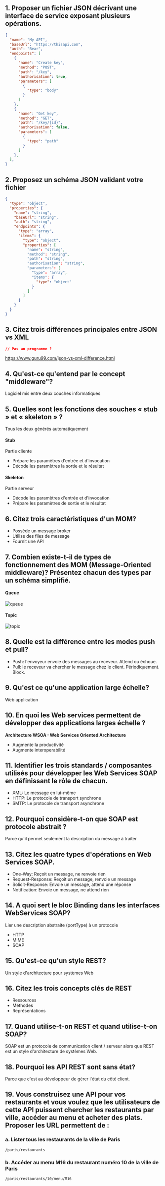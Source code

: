 ## 1. Proposer un fichier JSON décrivant une interface de service exposant plusieurs opérations. 
```json
{
  "name": "My API",
  "baseUrl": "https://thisapi.com",
  "auth": "Bear",
  "endpoints": [
    {
      "name": "Create key",
      "method": "POST",
      "path": "/key",
      "authorisation": true,
      "parameters": [
        {
          "type": "body"
        }
      ]
    },
    {
      "name": "Get key",
      "method": "GET",
      "path": "/key/{id}",
      "authorisation": false,
      "parameters": [
        {
          "type": "path"
        }
      ]
    },
  ],
}
```
## 2. Proposez un schéma JSON validant votre fichier
```json
{
  "type": "object",
  "properties": {
    "name": "string",
    "baseUrl": "string",
    "auth": "string",
    "endpoints": {
      "type": "array",
      "items": {
        "type": "object",
        "properties": [
          "name": "string",
          "method": "string",
          "path": "string",
          "authorisation": "string",
          "parameters": [
            "type": "array",
            "items": {
              "type": "object"
            }
          ]
        ]
      }
    }
  }
}
```
## 3. Citez trois différences principales entre JSON vs XML
```json
// Pas au programme ?
```
https://www.guru99.com/json-vs-xml-difference.html
## 4. Qu'est-ce qu'entend par le concept "middleware"?
Logiciel mis entre deux couches informatiques
## 5. Quelles sont les fonctions des souches « stub » et « skeleton » ?
Tous les deux générés automatiquement
#### Stub
Partie cliente
- Prépare les paramètres d'entrée et d'invocation
- Décode les paramètres la sortie et le résultat
#### Skeleton
Partie serveur
- Décode les paramètres d'entrée et d'invocation
- Prépare les paramètres de sortie et le résultat
## 6. Citez trois caractéristiques d'un MOM?
- Possède un message broker
- Utilise des files de message
- Fournit une API
## 7. Combien existe-t-il de types de fonctionnement des MOM (Message-Oriented middleware)? Présentez chacun des types par un schéma simplifié. 
#### Queue
![queue](https://user-images.githubusercontent.com/19282069/175407541-332c7515-eec6-4ef8-8d27-4f3eae09e774.png)
#### Topic
![topic](https://user-images.githubusercontent.com/19282069/175407815-750b0384-43eb-4f37-a0a6-6c454c8ae7e5.png)
## 8. Quelle est la différence entre les modes push et pull?
- Push: l'envoyeur envoie des messages au receveur. Attend ou échoue.
- Pull: le receveur va chercher le message chez le client. Périodiquement. Block.
## 9. Qu'est ce qu'une application large échelle?
Web application
## 10. En quoi les Web services permettent de développer des applications larges échelle ?
**Architecture WSOA : Web Services Oriented Architecture**
- Augmente la productivité 
- Augmente interoperabilité
## 11. Identifier les trois standards / composantes utilisés pour développer les Web Services SOAP en définissant le rôle de chacun. 
- XML: Le message en lui-même
- HTTP: Le protocole de transport synchrone
- SMTP: Le protocole de transport asynchrone
## 12. Pourquoi considère-t-on que SOAP est protocole abstrait ?
Parce qu'il permet seulement la description du message à traiter
## 13. Citez les quatre types d'opérations en Web Services SOAP. 
- One-Way: Reçoit un message, ne renvoie rien
- Request-Response: Reçoit un message, renvoie un message
- Solicit-Response: Envoie un message, attend une réponse
- Notification: Envoie un message, ne attend rien
## 14. A quoi sert le bloc Binding dans les interfaces WebServices SOAP?
Lier une description abstraite (portType) à un protocole
- HTTP
- MIME
- SOAP
## 15. Qu'est-ce qu'un style REST?
Un style d'architecture pour systèmes Web
## 16. Citez les trois concepts clés de REST
- Ressources 
- Méthodes
- Représentations
## 17. Quand utilise-t-on REST et quand utilise-t-on SOAP?
SOAP est un protocole de communication client / serveur alors que REST est un style d'architecture de systèmes Web.
## 18. Pourquoi les API REST sont sans état?
Parce que c'est au développeur de gérer l'état du côté client.
## 19. Vous construisez une API pour vos restaurants et vous voulez que les utilisateurs de cette API puissent chercher les restaurants par ville, accéder au menu et acheter des plats. Proposer les URL permettent de :
### a. Lister tous les restaurants de la ville de Paris
```
/paris/restaurants
```
### b. Accéder au menu M16 du restaurant numéro 10 de la ville de Paris
```
/paris/restaurants/10/menu/M16
```
